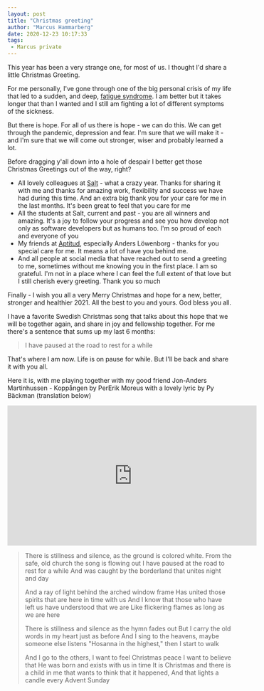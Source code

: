 ```yaml
---
layout: post
title: "Christmas greeting"
author: "Marcus Hammarberg"
date: 2020-12-23 10:17:33
tags:
 - Marcus private
---
```


This year has been a very strange one, for most of us. I thought I'd share a little Christmas Greeting.

For me personally, I've gone through one of the big personal crisis of my life that led to a sudden, and deep, [fatigue syndrome](https://www.marcusoft.net/2020/10/marcus-and-the-wall.html). I am better but it takes longer that than I wanted and I still am fighting a lot of different symptoms of the sickness.

But there is hope. For all of us there is hope - we can do this. We can get through the pandemic, depression and fear. I'm sure that we will make it - and I'm sure that we will come out stronger, wiser and probably learned a lot.

Before dragging y'all down into a hole of despair I better get those Christmas Greetings out of the way, right?

* All lovely colleagues at [Salt](https://salt.dev/) - what a crazy year. Thanks for sharing it with me and thanks for amazing work, flexibility and success we have had during this time. And an extra big thank you for your care for me in the last months. It's been great to feel that you care for me
* All the students at Salt, current and past - you are all winners and amazing. It's a joy to follow your progress and see you how develop not only as software developers but as humans too. I'm so proud of each and everyone of you
* My friends at [Aptitud](https://www.aptitud.se/), especially Anders Löwenborg - thanks for you special care for me. It means a lot of have you behind me.
* And all people at social media that have reached out to send a greeting to me, sometimes without me knowing you in the first place. I am so grateful. I'm not in a place where I can feel the full extent of that love but I still cherish every greeting. Thank you so much

Finally - I wish you all a very Merry Christmas and hope for a new, better, stronger and healthier 2021. All the best to you and yours. God bless you all.

I have a favorite Swedish Christmas song that talks about this hope that we will be together again, and share in joy and fellowship together. For me there's a sentence that sums up my last 6 months:

> I have paused at the road to rest for a while

That's where I am now. Life is on pause for while. But I'll be back and share it with you all.

Here it is, with me playing together with my good friend Jon-Anders Martinhussen - Koppången by PerErik Moreus with a lovely lyric by Py Bäckman (translation below)

<iframe width="560" height="315" src="https://www.youtube.com/embed/AHBQUagxKhQ" frameborder="0" allow="accelerometer; autoplay; clipboard-write; encrypted-media; gyroscope; picture-in-picture" allowfullscreen></iframe>

> There is stillness and silence, as the ground is colored white.
> From the safe, old church the song is flowing out
> I have paused at the road to rest for a while
> And was caught by the borderland that unites night and day
>
> And a ray of light behind the arched window frame
> Has united those spirits that are here in time with us
> And I know that those who have left us have understood that we are
> Like flickering flames as long as we are here
>
> There is stillness and silence as the hymn fades out
> But I carry the old words in my heart just as before
> And I sing to the heavens, maybe someone else listens
> "Hosanna in the highest," then I start to walk
>
> And I go to the others, I want to feel Christmas peace
> I want to believe that He was born and exists with us in time
> It is Christmas and there is a child in me that wants to think that it happened,
> And that lights a candle every Advent Sunday
